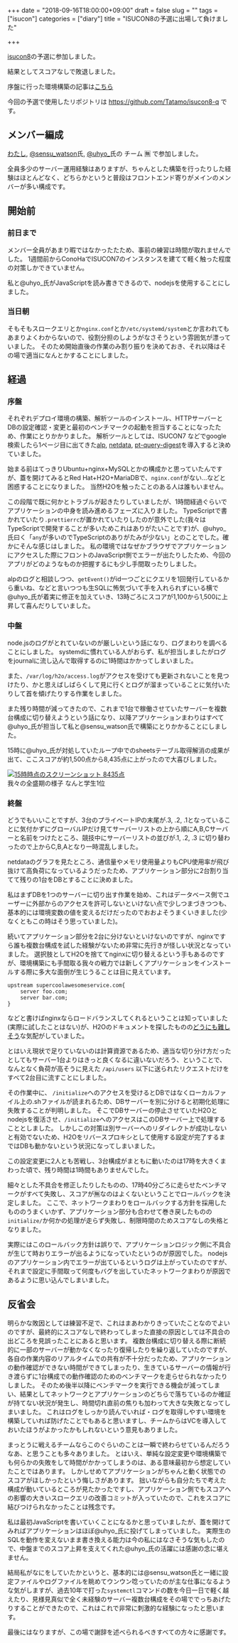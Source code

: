+++
date = "2018-09-16T18:00:00+09:00"
draft = false
slug = ""
tags = ["isucon"]
categories = ["diary"]
title = "ISUCON8の予選に出場して負けました"

+++

[isucon8](http://isucon.net/archives/52193980.html)の予選に参加しました。

結果としてスコアなしで敗退しました。

<!--more-->

序盤に行った環境構築の記事は[こちら](/2018/09/16/isucon8-qual-2/)

今回の予選で使用したリポジトリは https://github.com/Tatamo/isucon8-q です。

## メンバー編成
[わたし](https://twitter.com/__tatamo__), [@sensu\_watson](https://twitter.com/sensu_watson)氏, [@uhyo\_](https://twitter.com/uhyo_)氏の チーム 🈚️ で参加しました。

全員多少のサーバー運用経験はありますが、ちゃんとした構築を行ったりした経験はほとんどなく、どちらかというと普段はフロントエンド寄りがメインのメンバーが多い構成です。

## 開始前
### 前日まで
メンバー全員があまり暇ではなかったたため、事前の練習は時間が取れませんでした。
1週間前からConoHaでISUCON7のインスタンスを建てて軽く触った程度の対策しかできていません。

私と@uhyo\_氏がJavaScriptを読み書きできるので、nodejsを使用することにしました。

### 当日朝
そもそもスロークエリとか`nginx.conf`とか`/etc/systemd/system`とか言われてもあまりよくわからないので、役割分担のしようがなさそうという雰囲気が漂っていました。
そのため開始直後の作業のみ割り振りを決めておき、それ以降はその場で適当になんとかすることにしました。

## 経過
### 序盤
それぞれデプロイ環境の構築、解析ツールのインストール、HTTPサーバーとDBの設定確認・変更と最初のベンチマークの起動を担当することになったため、作業にとりかかりました。
解析ツールとしては、ISUCON7 などでgoogle検索したら1ページ目に出てきた[alp](https://github.com/tkuchiki/alp), [netdata](https://github.com/firehol/netdata), [pt-query-digest](https://www.percona.com/doc/percona-toolkit/LATEST/pt-query-digest.html)を導入すると決めていました。

始まる前はてっきりUbuntu+nginx+MySQLとかの構成かと思っていたんですが、蓋を開けてみるとRed Hat+H2O+MariaDBで、`nginx.conf`がない…などと困惑することになりました。
当然H2Oを触ったことのある人は誰もいません。

この段階で既に何かとトラブルが起きたりしていましたが、1時間経過ぐらいでアプリケーションの中身を読み進めるフェーズに入りました。
TypeScriptで書かれていたり`.prettierrc`が置かれていたりしたのが意外でした(我々はTypeScriptで開発することが多いためこれはありがたいことです)が、@uhyo\_氏曰く「`any`が多いのでTypeScriptのありがたみが少ない」とのことでした。確かにそんな感じはしました。
私の環境ではなぜかブラウザでアプリケーションにアクセスした際にフロントのJavaScript側でエラーが出たりしたため、今回のアプリがどのようなものか把握するにも少し手間取ったりしました。

alpのログと相談しつつ、`getEvent()`がid一つごとにクエリを1回発行しているから重いね、などと言いつつも生SQLに怖気づいて手を入れられずにいる横で@uhyo\_氏が着実に修正を加えていき、13時ごろにスコアが1,100から1,500に上昇して喜んだりしていました。

### 中盤
node.jsのログがとれていないのが厳しいという話になり、ログまわりを調べることにしました。
systemdに慣れている人がおらず、私が担当しましたがログをjournalに流し込んで取得するのに1時間はかかってしまいました。

また、`/var/log/h2o/access.log`がアクセスを受けても更新されないことを見つけたり、かと思えばしばらくして見に行くとログが溜まっていることに気付いたりして首を傾げたりする作業をしました。

また残り時間が減ってきたので、これまで1台で稼働させていたサーバーを複数台構成に切り替えようという話になり、以降アプリケーションまわりはすべて@uhyo\_氏が担当して私と@sensu\_watson氏で構築にとりかかることにしました。

15時に@uhyo\_氏が対処していたループ中でのsheetsテーブル取得解消の成果が出て、ここスコアが約1,500点から8,435点に上がったので大喜びしました。

<a href="/images/post/2018/09/16/isucon8_screenshot.png" target="_blank"><img src="/images/post/2018/09/16/isucon8_screenshot.png" alt="15時時点のスクリーンショット 8435点"></a>  
我々の全盛期の様子 なんと学生1位


### 終盤
どうでもいいことですが、3台のプライベートIPの末尾が.3, .2, .1となっていることに気付かずにグローバルIPだけ見てサーバーリストの上から順にA,B,Cサーバーと名前をつけたところ、競技中にサーバーリストの並びが.1, .2, .3 に切り替わったので上からC,B,Aとなり一時混乱しました。

netdataのグラフを見たところ、通信量やメモリ使用量よりもCPU使用率が飛び抜けて高負荷になっているようだったため、アプリケーション部分に2台割り当てて残りの1台をDBとすることに決めました。

私はまずDBを1つのサーバーに切り出す作業を始め、これはデータベース側でユーザーに外部からのアクセスを許可しないといけない点で少しつまづきつつも、基本的には環境変数の値を変えるだけだったのでおおよそうまくいきました(少なくともこの時はそう思っていました)。

続いてアプリケーション部分を2台に分けないといけないのですが、nginxですら誰も複数台構成を試した経験がないため非常に先行きが怪しい状況となっていました。
選択肢としてH2Oを捨ててnginxに切り替えるという手もあるのですが、環境構築にも手間取る我々の戦力では新しくアプリケーションをインストールする際に多大な面倒が生じうることは目に見えています。

```
upstream supercoolawesomeservice.com{
	server foo.com;
	server bar.com;
}
```
などと書けばnginxならロードバランスしてくれるということは知っていました(実際に試したことはない)が、H2Oのドキュメントを探したものの[どうにも難しそう](https://github.com/h2o/h2o/issues/775)な気配がしていました。

とはいえ現状で足りていないのは計算資源であるため、適当な切り分け方だったとしてもサーバー1台よりはきっと良くなるに違いないだろう、ということで、なんとなく負荷が高そうに見えた `/api/users` 以下に送られたリクエストだけをすべて2台目に流すことにしました。

その作業中に、 `/initialize`へのアクセスを受けるとDBではなくローカルファイル上の.shファイルが読まれるため、DBサーバーを別に分けると初期化処理に失敗することが判明しました。
そこでDBサーバーの停止させていたH2Oとnodejsを復活させ、`/initialize`へのアクセスはこのDBサーバー上で処理することとしました。
しかしこの対策は別サーバーへのリダイレクトが成功しないと有効でないため、H2Oをリバースプロキシとして使用する設定が完了するまではDBも動かないという状況になってしまいました。

この設定変更に2人とも苦戦し、3台構成がまともに動いたのは17時を大きくまわった頃で、残り時間は1時間もありませんでした。

細々とした不具合を修正したりしたものの、17時40分ごろに走らせたベンチマークがすべて失敗し、スコアが🈚️なのはよくないということでロールバックを決定しました。
ここで、ネットワークまわりをロールバックする方針を採用したもののうまくいかず、アプリケーション部分も合わせて巻き戻したものの`initialize/`か何かの処理が走らず失敗し、制限時間のためスコアなしの失格となりました。

実際にはこのロールバック方針は誤りで、アプリケーションロジック側に不具合が生じて時おりエラーが出るようになっていたというのが原因でした。
nodejsのアプリケーション内でエラーが出ているというログは上がっていたのですが、それまで設定に手間取って何度もバグを出していたネットワークまわりが原因であるように思い込んでしまいました。

## 反省会
明らかな敗因としては練習不足で、これはまあわかりきっていたことなのでよいのですが、最終的にスコアなしで終わってしまった直接の原因としては不具合の出どころを見誤ったことにあると思います。
複数台構成に切り替える際に断続的に一部のサーバーが動かなくなったり復帰したりを繰り返していたのですが、各自の作業内容のリアルタイムでの共有が不十分だったため、アプリケーションの動作確認ができない時間ができてしまったり、生きているサーバーの情報が行き渡らずに1台構成での動作確認のためのベンチマークを走らせられなかったりしました。
そのため後半以降にベンチマークを実行できる機会が減ってしまい、結果としてネットワークとアプリケーションのどちらで落ちているのか確証が持てない状況が発生し、時間切れ直前の焦りも加わって大きな失敗となってしまいました。
これはログをしっかり読んでいれば・ログを取得しやすい環境を構築していれば防げたことでもあると思いますし、チームからはVCを導入しておいたほうがよかったかもしれないという意見もありました。

まっとうに戦えるチームならこのぐらいのことは一瞬で終わらせているんだろうなあ、と思うことも多々ありました。
とはいえ、単純な設定変更や環境構築でも何らかの失敗をして時間がかかってしまうのは、ある意味最初から想定していたことではあります。
しかしせめてアプリケーションがちゃんと動く状態でのスコアがほしかったという悔しさがあります。
拙いながらも自分たちで考えた構成が動いているところが見たかったですし、アプリケーション側でもスコアへの影響の大きいスロークエリの改善コミットが入っていたので、これをスコアに結びつけられなかったことは残念です。

私は最初JavaScriptを書いていくことになるかと思っていましたが、蓋を開けてみればアプリケーションはほぼ@uhyo\_氏に投げてしまっていました。
実際生のSQLを動作を変えないまま書き換える能力は今の私にはなさそうな気もしたので、中盤までのスコア上昇を支えてくれた@uhyo\_氏の活躍には感謝の念に堪えません。

結局私がなにをしていたかというと、基本的には@sensu\_watson氏と一緒に設定ファイルやログファイルを眺めてウンウン唸っていたのが主な仕事になるような気がしますが、過去10年で打った`systemctl`コマンドの数を今日一日で軽く越えたり、見様見真似で全く未経験のサーバー複数台構成をその場ででっちあげたりすることができたので、これはこれで非常に刺激的な経験になったと思います。

最後にはなりますが、この場で謝辞を述べられるべきすべての方々に感謝です。

